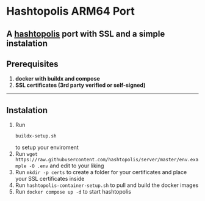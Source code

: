 # Hashtopolis ARM64 Port

A <a href="https://github.com/hashtopolis">hashtopolis</a> port with SSL and a simple instalation
---

## Prerequisites

1. **docker with buildx and compose**
2. **SSL certificates (3rd party verified or self-signed)**
---

## Instalation
1. Run
   ```
   buildx-setup.sh
   ```
   to setup your enviroment
2. Run ```wget https://raw.githubusercontent.com/hashtopolis/server/master/env.example -O .env``` and edit to your liking
3. Run ```mkdir -p certs``` to create a folder for your certificates and place your SSL certificates inside
4. Run ```hashtopolis-container-setup.sh``` to pull and build the docker images
5. Run ```docker compose up -d``` to start hashtopolis
